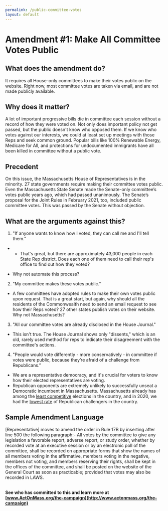 ```yaml
---
permalink: /public-committee-votes
layout: default
---
```

# Amendment #1: Make All Committee Votes Public

## What does the amendment do?

It requires all House-only committees to make their votes public on the website. Right now, most committee votes are taken via email, and are not made publicly available.

## Why does it matter?

A lot of important progressive bills die in committee each session without a record of how they were voted on. Not only does important policy not get passed, but the public doesn't know who opposed them. If we know who votes against our interests, we could at least set up meetings with those Reps and seek common ground. Popular bills like 100% Renewable Energy, Medicare for All, and protections for undocumented immigrants have all been killed in committee without a public vote.

## Precedent

On this issue, the Massachusetts House of Representatives is in the minority. 27 state governments require making their committee votes public. Even the Massachusetts State Senate made the Senate-only committee’s votes public years ago, which had passed unanimously. The Senate’s proposal for the Joint Rules in February 2021, too, included public committee votes. This was passed by the Senate without objection.

## What are the arguments against this?

1. "If anyone wants to know how I voted, they can call me and I'll tell them."

* * That's great, but there are approximately 43,000 people in each State Rep district. Does each one of them need to call their rep's office to find out how they voted?

<!---->

* Why not automate this process?

2. "My committee makes these votes public."

* A few committees have adopted rules to make their own votes public upon request. That is a great start, but again, why should all the residents of the Commonwealth need to send an email request to see how their Reps voted? 27 other states publish votes on their website. Why not Massachusetts?

3. "All our committee votes are already disclosed in the House Journal."

* This isn't true. The House Journal shows only "dissents," which is an old, rarely used method for reps to indicate their disagreement with the committee's actions.

4. "People would vote differently - more conservatively - in committee if votes were public, because they’re afraid of a challenge from Republicans.”

* We are a representative democracy, and it's crucial for voters to know how their elected representatives are voting.
* Republican opponents are extremely unlikely to successfully unseat a Democratic incumbent in Massachusetts. Massachusetts already has among the [least competitive](https://ballotpedia.org/Annual_State_Legislative_Competitiveness_Report:_Vol._10,_2020) elections in the country, and in 2020, we had the [lowest rate](https://ballotpedia.org/Major_party_candidates_with_major_party_competition_in_the_November_2020_state_legislative_elections) of Republican challengers in the country.

## Sample Amendment Language

\[Representative] moves to amend the order in Rule 17B by inserting after line 500 the following paragraph:- All votes by the committee to give any legislation a favorable report, adverse report, or study order, whether by recorded vote at an executive session or by an electronic poll of the committee, shall be recorded on appropriate forms that show the names of all members voting in the affirmative, members voting in the negative, members not voting, and members reserving their rights, shall be kept in the offices of the committee, and shall be posted on the website of the General Court as soon as practicable; provided that votes may also be recorded in LAWS. 

**\
See who has committed to this and learn more at [www.ActOnMass.org/the-campaign](http://www.actonmass.org/the-campaign)**